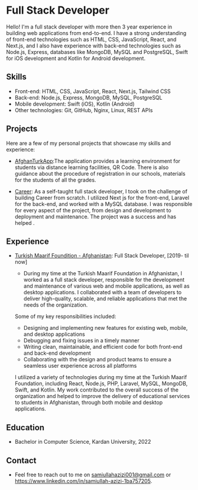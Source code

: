 # Full Stack Developer
 
Hello! I'm a full stack developer with more then 3 year experience in building web applications from end-to-end. I have a strong understanding of front-end technologies such as HTML, CSS, JavaScript, React, and Next.js, and I also have experience with back-end technologies such as Node.js, Express, databases like MongoDB, MySQL and PostgreSQL, Swift for iOS development and Kotlin for Android development. 

## Skills 
  
- Front-end: HTML, CSS, JavaScript, React, Next.js, Tailwind CSS    
- Back-end: Node.js, Express, MongoDB, MySQL, PostgreSQL    
- Mobile development: Swift (iOS), Kotlin (Android)
- Other technologies: Git, GitHub, Nginx, Linux, REST APIs  

## Projects

Here are a few of my personal projects that showcase my skills and experience: 

- [AfghanTurkApp](https://play.google.com/store/apps/details?id=com.AfghanTurk.afghanturkmaarifonline):The application provides a learning environment for students via distance learning facilities, QR Code. There is also guidance about the procedure of registration in our schools, materials for the students of all the grades.

- [Career](https://career.afganturkmaarif.org/): As a self-taught full stack developer, I took on the challenge of building Career from scratch. I utilized Next js for the front-end, Laravel for the back-end, and worked with a MySQL database. I was responsible for every aspect of the project, from design and development to deployment and maintenance. The project was a success and has helped .

## Experience 

- [Turkish Maarif Foundition - Afghanistan](https://www.afganturkmaarif.org/): Full Stack Developer, [2019- til now]
  - During my time at the Turkish Maarif Foundation in Afghanistan, I worked as a full stack developer, responsible for the development and maintenance of various web and mobile applications, as well as desktop applications. I collaborated with a team of developers to deliver high-quality, scalable, and reliable applications that met the needs of the organization.

  Some of my key responsibilities included:
  - Designing and implementing new features for existing web, mobile, and desktop applications
  - Debugging and fixing issues in a timely manner
  - Writing clean, maintainable, and efficient code for both front-end and back-end development
  - Collaborating with the design and product teams to ensure a seamless user experience across all platforms

  I utilized a variety of technologies during my time at the Turkish Maarif Foundation, including React, Node.js, PHP, Laravel, MySQL, MongoDB, Swift, and Kotlin. My     work contributed to the overall success of the organization and helped to improve the delivery of educational services to students in Afghanistan, through both mobile and desktop applications.


## Education

- Bachelor in Computer Science, Kardan University, 2022  

## Contact 

- Feel free to reach out to me on samiullahazizi001@gmail.com or https://www.linkedin.com/in/samiullah-azizi-1ba757205. 

